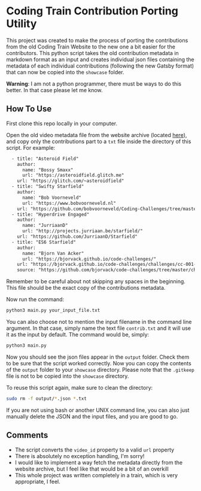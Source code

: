 # Coding Train Contribution Porting Utility

This project was created to make the process of porting the contributions from the old
Coding Train Website to the new one a bit easier for the contributors. This python script
takes the old contribution metadata in markdown format as an input and creates individual
json files containing the metadata of each individual contributions (following the new
Gatsby format) that can now be copied into the `showcase` folder.

**Warning**: I am not a python programmer, there must be ways to do this better. In that case please let me know.

## How To Use

First clone this repo locally in your computer.

Open the old video metadata file from the website archive (located [here](https://github.com/CodingTrain/website-archive/blob/main/_CodingChallenges/)), and copy only the contributions part to a `txt` file inside the directory of this script. For example:
```txt
  - title: "Asteroid Field"
    author:
      name: "Bossy Smaxx"
      url: "https://asteroidfield.glitch.me"
    url: "https://glitch.com/~asteroidfield"
  - title: "Swifty Starfield"
    author:
      name: "Bob Voorneveld"
      url: "https://www.bobvoorneveld.nl"
    url: "https://github.com/bobvoorneveld/Coding-Challenges/tree/master/CC001-Starfield"
  - title: "Hyperdrive Engaged"
    author:
      name: "JurriaanD"
      url: "http://projects.jurriaan.be/starfield/"
    url: "https://github.com/JurriaanD/Starfield"
  - title: "ES6 Starfield"
    author:
      name: "Bjorn Van Acker"
      url: "https://bjorvack.github.io/code-challenges/"
    url: "https://bjorvack.github.io/code-challenges/challenges/cc-001-starfield/"
    source: "https://github.com/bjorvack/code-challenges/tree/master/challenges/cc-001-starfield"
```
Remember to be careful about not skipping any spaces in the beginning. This file should be the exact copy of the contributions metadata. 

Now run the command:
```bash
python3 main.py your_input_file.txt
```

You can also choose not to mention the input filename in the command line argument. In that case, simply name the text file `contrib.txt` and it will use it as the input by default. The command would be, simply:  

```bash
python3 main.py
```

Now you should see the json files appear in the `output` folder. Check them to be sure that the script worked correctly. Now you can copy the contents of the `output` folder to your `showcase` directory. Please note that the `.gitkeep` file is not to be copied into the `showcase` directory.  

To reuse this script again, make sure to clean the directory:
```bash
sudo rm -f output/*.json *.txt
```

If you are not using bash or another UNIX command line, you can also just manually delete the JSON and the input files, and you are good to go.

## Comments

- The script converts the `video_id` property to a valid `url` property
- There is absolutely no exception handling, I'm sorry!
- I would like to implement a way fetch the metadata directly from the website archive, but I feel like that would be a bit of an overkill
- This whole project was written completely in a train, which is very appropriate, I feel.